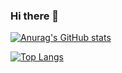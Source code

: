 ### Hi there 👋

<!--
**JosephRHopkins88/JosephRHopkins88** is a ✨ _special_ ✨ repository because its `README.md` (this file) appears on your GitHub profile.

Here are some ideas to get you started:

- 🔭 I’m currently working on ...
- 🌱 I’m currently learning ...
- 👯 I’m looking to collaborate on ...
- 🤔 I’m looking for help with ...
- 💬 Ask me about ...
- 📫 How to reach me: ...
- 😄 Pronouns: ...
- ⚡ Fun fact: ...
-->
[![Anurag's GitHub stats](https://github-readme-stats.vercel.app/api?username=JosephRHopkins88)](https://github.com/JosephRHopkins88/github-readme-stats)

[![Top Langs](https://github-readme-stats.vercel.app/api/top-langs/?username=JosephRHopkins88)](https://github.com/JosephRHopkins88/github-readme-stats)
